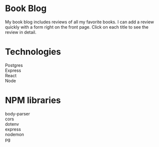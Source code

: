 # Book Blog
My book blog includes reviews of all my favorite books. I can add a review quickly with a form right on the front page. 
Click on each title to see the review in detail.

# Technologies
Postgres\
Express\
React\
Node

# NPM libraries
body-parser\
cors\
dotenv\
express\
nodemon\
pg

